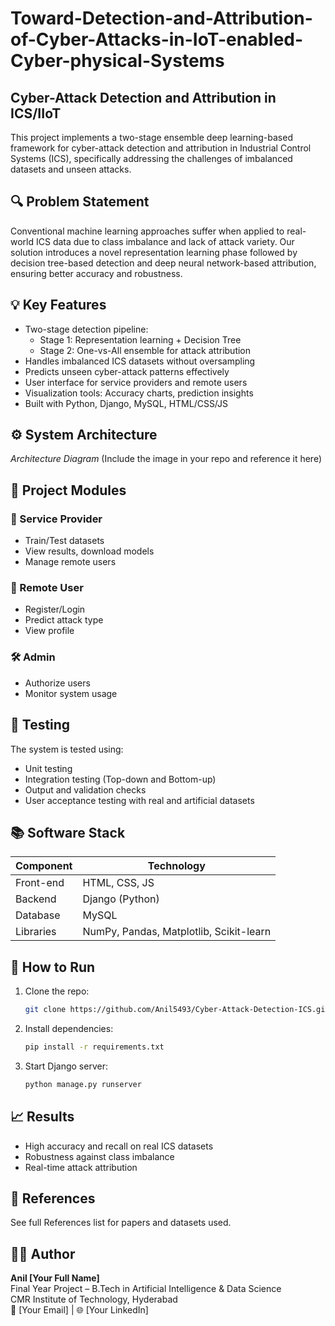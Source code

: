 
# Toward-Detection-and-Attribution-of-Cyber-Attacks-in-IoT-enabled-Cyber-physical-Systems

## Cyber-Attack Detection and Attribution in ICS/IIoT

This project implements a two-stage ensemble deep learning-based framework for cyber-attack detection and attribution in Industrial Control Systems (ICS), specifically addressing the challenges of imbalanced datasets and unseen attacks.

## 🔍 Problem Statement

Conventional machine learning approaches suffer when applied to real-world ICS data due to class imbalance and lack of attack variety. Our solution introduces a novel representation learning phase followed by decision tree-based detection and deep neural network-based attribution, ensuring better accuracy and robustness.

## 💡 Key Features

- Two-stage detection pipeline:
  - Stage 1: Representation learning + Decision Tree
  - Stage 2: One-vs-All ensemble for attack attribution
- Handles imbalanced ICS datasets without oversampling
- Predicts unseen cyber-attack patterns effectively
- User interface for service providers and remote users
- Visualization tools: Accuracy charts, prediction insights
- Built with Python, Django, MySQL, HTML/CSS/JS

## ⚙️ System Architecture

*Architecture Diagram* (Include the image in your repo and reference it here)

## 🧩 Project Modules

### 🔐 Service Provider

- Train/Test datasets
- View results, download models
- Manage remote users

### 👥 Remote User

- Register/Login
- Predict attack type
- View profile

### 🛠️ Admin

- Authorize users
- Monitor system usage

## 🧪 Testing

The system is tested using:

- Unit testing
- Integration testing (Top-down and Bottom-up)
- Output and validation checks
- User acceptance testing with real and artificial datasets

## 📚 Software Stack

| Component   | Technology        |
|-------------|------------------|
| Front-end   | HTML, CSS, JS    |
| Backend     | Django (Python)  |
| Database    | MySQL            |
| Libraries   | NumPy, Pandas, Matplotlib, Scikit-learn |

## 🏁 How to Run

1. Clone the repo:
   ```bash
   git clone https://github.com/Anil5493/Cyber-Attack-Detection-ICS.git
   ```

2. Install dependencies:
   ```bash
   pip install -r requirements.txt
   ```

3. Start Django server:
   ```bash
   python manage.py runserver
   ```

## 📈 Results

- High accuracy and recall on real ICS datasets
- Robustness against class imbalance
- Real-time attack attribution

## 📖 References

See full References list for papers and datasets used.

## 🙋‍♂️ Author

**Anil [Your Full Name]**  
Final Year Project – B.Tech in Artificial Intelligence & Data Science  
CMR Institute of Technology, Hyderabad  
📧 [Your Email] | 🌐 [Your LinkedIn]

